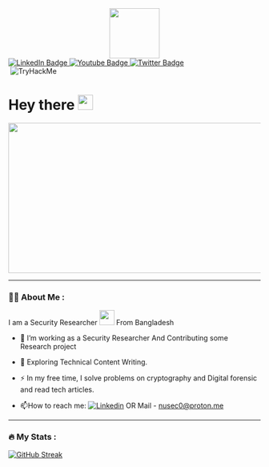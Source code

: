 <div id="header" align="center">
  <img src="https://media2.giphy.com/media/3kPDmoWdBpQPNhCnUG/giphy.gif?cid=6c09b9522c434f6ba1f6299425ddca03c2ee1c9decac57d2&rid=giphy.gif" width="100"/>
</div>

<div id="badges">
  <a href="https://www.linkedin.com/in/rafiqnur">
    <img src="https://img.shields.io/badge/LinkedIn-blue?style=for-the-badge&logo=linkedin&logoColor=white" alt="LinkedIn Badge"/>
  </a>
  <a href="https://youtube.com/@nusec">
    <img src="https://img.shields.io/badge/YouTube-red?style=for-the-badge&logo=youtube&logoColor=white" alt="Youtube Badge"/>
  </a>
  <a href="https://twitter.com/0xnusec?t=QItPegep1Wx7qC1JY95v4A&s=09">
    <img src="https://img.shields.io/badge/Twitter-blue?style=for-the-badge&logo=twitter&logoColor=white" alt="Twitter Badge"/>
  </a>
</div>
<img src="https://komarev.com/ghpvc/?username=rafiqnur007&style=flat-square&color=blue" alt=""/>

<img src="https://tryhackme-badges.s3.amazonaws.com/Rafiq.Nur.png" alt="TryHackMe">

<h1>
  Hey there
  <img src="https://media.giphy.com/media/hvRJCLFzcasrR4ia7z/giphy.gif" width="30px"/>
</h1>

<div align="center">
  <img src="https://media0.giphy.com/media/p4NLw3I4U0idi/giphy.webp?cid=6c09b9526b0900eb794fd0064c18090dc21482a19972c54d&rid=giphy" width="600" height="300"/>
</div>

---

### :woman_technologist: About Me :

I am a Security Researcher <img src="https://media.giphy.com/media/WUlplcMpOCEmTGBtBW/giphy.gif" width="30"> From Bangladesh 

- :telescope: I’m working as a Security Researcher And Contributing some Research project 

- :seedling: Exploring Technical Content Writing.

- :zap: In my free time, I solve problems on cryptography and Digital  forensic  and read tech articles.

- :mailbox:How to reach me: [![Linkedin](<img src="https://img.shields.io/badge/LinkedIn-blue?style=for-the-badge&logo=linkedin&logoColor=white>)](https://www.linkedin.com/in/rafiqnur)
OR Mail - nusec0@proton.me
 
---

### :fire: My Stats :
[![GitHub Streak](http://github-readme-streak-stats.herokuapp.com?user=rafiqnur007&theme=dark&background=000000)](https://git.io/streak-stats)






